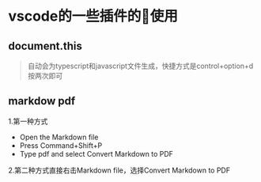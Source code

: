 # vscode的一些插件的使用
## document.this
  >自动会为typescript和javascript文件生成，快捷方式是control+option+d按两次即可
## markdow pdf
  1.第一种方式
  * Open the Markdown file
  * Press Command+Shift+P
  * Type pdf and select Convert Markdown to PDF

  2.第二种方式直接右击Markdown file，选择Convert Markdown to PDF